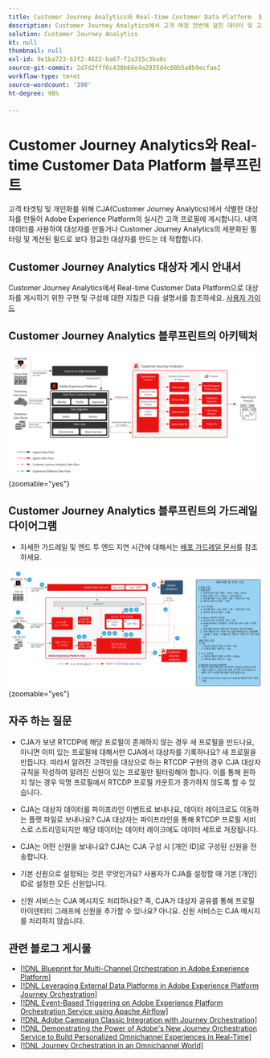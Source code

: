 ```yaml
---
title: Customer Journey Analytics와 Real-time Customer Data Platform  블루프린트
description: Customer Journey Analytics에서 고객 여정 전반에 걸친 데이터 및 고객 행동을 통합하고 분석하여 대상자를 CJA에서 RTCDP로 게시
solution: Customer Journey Analytics
kt: null
thumbnail: null
exl-id: 9e1ba723-63f2-4622-ba67-f2a315c3ba0c
source-git-commit: 2d7d2fff6c430b66e4a2935d4c68b5a8b9ecfae2
workflow-type: tm+mt
source-wordcount: '398'
ht-degree: 98%

---
```


# Customer Journey Analytics와 Real-time Customer Data Platform  블루프린트

고객 타겟팅 및 개인화를 위해 CJA(Customer Journey Analytics)에서 식별한 대상자를 만들어 Adobe Experience Platform의 실시간 고객 프로필에 게시합니다. 내역 데이터를 사용하여 대상자를 만들거나 Customer Journey Analytics의 세분화된 필터링 및 계산된 필드로 보다 정교한 대상자를 만드는 데 적합합니다.

## Customer Journey Analytics 대상자 게시 안내서

Customer Journey Analytics에서 Real-time Customer Data Platform으로 대상자를 게시하기 위한 구현 및 구성에 대한 지침은 다음 설명서를 참조하세요. [사용자 가이드](https://experienceleague.adobe.com/docs/analytics-platform/using/cja-components/audiences/publish.html?lang=ko)

## Customer Journey Analytics 블루프린트의 아키텍처

![아키텍처 다이어그램](assets/CJA.svg){zoomable=&quot;yes&quot;}

## Customer Journey Analytics 블루프린트의 가드레일 다이어그램

* 자세한 가드레일 및 엔드 투 엔드 지연 시간에 대해서는 [배포 가드레일 문서](../experience-platform/deployment/guardrails.md)를 참조하세요.

![가드레일 다이어그램](../experience-platform/assets/CJA_guardrails.svg){zoomable=&quot;yes&quot;}

## 자주 하는 질문

* CJA가 보낸 RTCDP에 해당 프로필이 존재하지 않는 경우 새 프로필을 만드나요, 아니면 이미 있는 프로필에 대해서만 CJA에서 대상자를 기록하나요? 새 프로필을 만듭니다. 따라서 알려진 고객만을 대상으로 하는 RTCDP 구현의 경우 CJA 대상자 규칙을 작성하여 알려진 신원이 있는 프로필만 필터링해야 합니다. 이를 통해 원하지 않는 경우 익명 프로필에서 RTCDP 프로필 카운트가 증가하지 않도록 할 수 있습니다.

* CJA는 대상자 데이터를 파이프라인 이벤트로 보내나요, 데이터 레이크로도 이동하는 플랫 파일로 보내나요? CJA 대상자는 파이프라인을 통해 RTCDP 프로필 서비스로 스트리밍되지만 해당 데이터는 데이터 레이크에도 데이터 세트로 저장됩니다.

* CJA는 어떤 신원을 보내나요? CJA는 CJA 구성 시 [개인 ID]로 구성된 신원을 전송합니다.

* 기본 신원으로 설정되는 것은 무엇인가요? 사용자가 CJA를 설정할 때 기본 [개인] ID로 설정한 모든 신원입니다.

* 신원 서비스는 CJA 메시지도 처리하나요? 즉, CJA가 대상자 공유를 통해 프로필 아이덴티티 그래프에 신원을 추가할 수 있나요? 아니요. 신원 서비스는 CJA 메시지를 처리하지 않습니다.

## 관련 블로그 게시물

* [[!DNL Blueprint for Multi-Channel Orchestration in Adobe Experience Platform]](https://medium.com/adobetech/blueprint-for-multi-channel-orchestration-in-adobe-experience-platform-c68317e94184)
* [[!DNL Leveraging External Data Platforms in Adobe Experience Platform Journey Orchestration]](https://medium.com/adobetech/leveraging-external-data-platforms-in-adobe-experience-platform-journey-orchestration-54fc6134fe17)
* [[!DNL Event-Based Triggering on Adobe Experience Platform Orchestration Service using Apache Airflow]](https://medium.com/adobetech/event-based-triggering-on-adobe-experience-platform-orchestration-service-using-apache-airflow-8607b28251f1)
* [[!DNL Adobe Campaign Classic Integration with Journey Orchestration]](https://medium.com/adobetech/adobe-campaign-classic-integration-with-journey-orchestration-ae577653281)
* [[!DNL Demonstrating the Power of Adobe's New Journey Orchestration Service to Build Personalized Omnichannel Experiences in Real-Time]](https://medium.com/adobetech/demonstrating-the-power-of-adobes-new-journey-orchestration-service-to-build-personalized-aa60d88cd34)
* [[!DNL Journey Orchestration in an Omnichannel World]](https://medium.com/adobetech/journey-orchestration-in-an-omnichannel-world-3a2d32d556d9)
